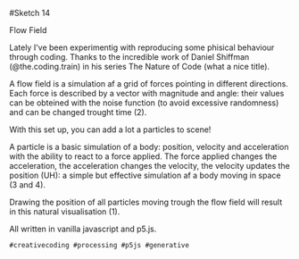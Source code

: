 #Sketch 14

Flow Field

Lately I've been experimentig with reproducing some phisical behaviour through coding.
Thanks to the incredible work of Daniel Shiffman (@the.coding.train) in his series The Nature of Code (what a nice title).

A flow field is a simulation af a grid of forces pointing in different directions.
Each force is described by a vector with magnitude and angle: their values can be obteined with the noise function (to avoid excessive randomness) and can be changed trought time (2).

With this set up, you can add a lot a particles to scene!

A particle is a basic simulation of a body: position, velocity and acceleration with the ability to react to a force applied.
The force applied changes the acceleration, the acceleration changes the velocity, the velocity updates the position (UH): a simple but effective simulation af a body moving in space (3 and 4).

Drawing the position of all particles moving trough the flow field will result in this natural visualisation (1).

All written in vanilla javascript and p5.js.

`#creativecoding #processing #p5js #generative`